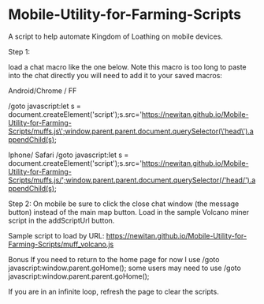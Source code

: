 # Mobile-Utility-for-Farming-Scripts
A script to help automate Kingdom of Loathing on mobile devices. 

Step 1:

load a chat macro like the one below. Note this macro is too long to paste into the chat directly you will need to add it to your saved macros:

Android/Chrome / FF

/goto javascript:let s = document.createElement(\'script\');s.src=\'https://newitan.github.io/Mobile-Utility-for-Farming-Scripts/muffs.js\';window.parent.parent.document.querySelector(\'head\').appendChild(s);


Iphone/ Safari
/goto javascript:let s = document.createElement(\'script\');s.src=\'https://newitan.github.io/Mobile-Utility-for-Farming-Scripts/muffs.js/';window.parent.parent.document.querySelector(/'head/').appendChild(s);


Step 2:
  On mobile be sure to click the close chat window (the message button) instead of the main map button. 
  Load in the sample Volcano miner script in the addScriptUrl button.
  
  Sample script to load by URL:
  https://newitan.github.io/Mobile-Utility-for-Farming-Scripts/muff_volcano.js



Bonus 
If you need to return to the home page for now I use /goto javascript:window.parent.goHome(); some users may need to use /goto javascript:window.parent.parent.goHome();


If you are in an infinite loop, refresh the page to clear the scripts. 


